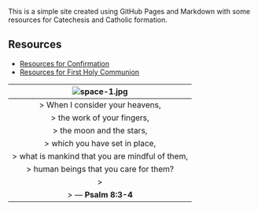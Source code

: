 This is a simple site created using GitHub Pages and Markdown with some resources for Catechesis and Catholic formation.

## Resources

- [Resources for Confirmation](./Confirmation/ResourcesforConfirmation.md)
- [Resources for First Holy Communion](./1stHolyCommunion/Resourcesfor1stHolyCommunion.md)


| ![space-1.jpg](http://www.storywarren.com/wp-content/uploads/2016/09/space-1.jpg) | 
|:--:| 
| > When I consider your heavens, |
| > the work of your fingers, |
| > the moon and the stars, |
| > which you have set in place, |
| > what is mankind that you are mindful of them, |
| > human beings that you care for them? |
| > |
| > — **Psalm 8:3-4** |